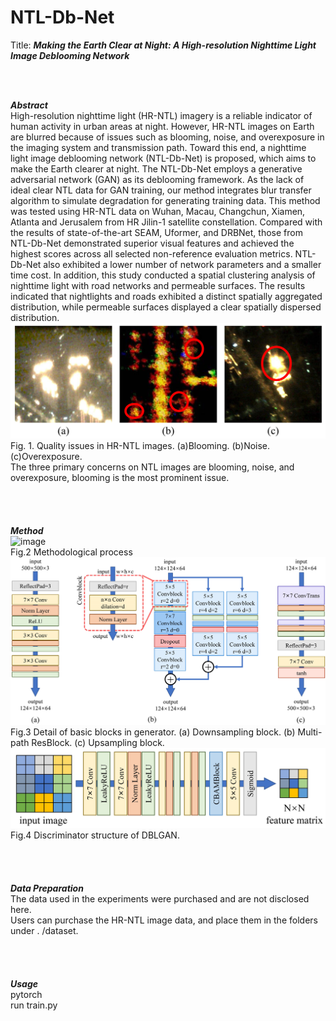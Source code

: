 # NTL-Db-Net

Title: ***Making the Earth Clear at Night: A High-resolution Nighttime Light Image Deblooming Network***

<br>
<br>

***Abstract***<br>
High-resolution nighttime light (HR-NTL) imagery is a reliable indicator of human activity in urban areas at night. However, HR-NTL images on Earth are blurred because of issues such as blooming, noise, and overexposure in the imaging system and transmission path. Toward this end, a nighttime light image deblooming network (NTL-Db-Net) is proposed, which aims to make the Earth clearer at night. The NTL-Db-Net employs a generative adversarial network (GAN) as its deblooming framework. As the lack of ideal clear NTL data for GAN training, our method integrates blur transfer algorithm to simulate degradation for generating training data. This method was tested using HR-NTL data on Wuhan, Macau, Changchun, Xiamen, Atlanta and Jerusalem from HR Jilin-1 satellite constellation. Compared with the results of state-of-the-art SEAM, Uformer, and DRBNet, those from NTL-Db-Net demonstrated superior visual features and achieved the highest scores across all selected non-reference evaluation metrics. NTL-Db-Net also exhibited a lower number of network parameters and a smaller time cost. In addition, this study conducted a spatial clustering analysis of nighttime light with road networks and permeable surfaces. The results indicated that nightlights and roads exhibited a distinct spatially aggregated distribution, while permeable surfaces displayed a clear spatially dispersed distribution.
<br>
![image](https://github.com/lixinghua5540/NTL-Db-Net/blob/master/images/%E5%9B%BE1NLT%E5%BD%B1%E5%83%8F%E9%97%AE%E9%A2%98%E5%B1%95%E7%A4%BA.jpg)
<br>Fig. 1. Quality issues in HR-NTL images. (a)Blooming. (b)Noise. (c)Overexposure.
<br>
The three primary concerns on NTL images are blooming, noise, and overexposure, blooming is the most prominent issue.
<br>
<br>
<br>
<br>
<br>
***Method***<br>
![image](https://github.com/lixinghua5540/NTL-Db-Net/blob/master/images/%E5%9B%BE2%E6%B5%81%E7%A8%8B%E5%9B%BE%E6%80%BB%E8%A7%88.jpg)
<br>Fig.2 Methodological process
<br>
![image](https://github.com/lixinghua5540/NTL-Db-Net/blob/master/images/%E5%9B%BE5%E6%A8%A1%E5%9D%97%E5%B1%95%E7%A4%BA.jpg)
<br>Fig.3 Detail of basic blocks in generator. (a) Downsampling block. (b) Multi-path ResBlock. (c) Upsampling block.
<br>
![image](https://github.com/lixinghua5540/NTL-Db-Net/blob/master/images/%E5%9B%BE6%E5%88%A4%E5%88%AB%E5%99%A8%E7%BB%93%E6%9E%84.jpg)
<br>Fig.4  Discriminator structure of DBLGAN.
<br>
<br>
<br>
<br>
<br>
***Data Preparation***<br>
The data used in the experiments were purchased and are not disclosed here.<br>
Users can purchase the HR-NTL image data, and place them in the folders under . /dataset.
<br>
<br>
<br>
<br>
<br>
***Usage***
<br>
pytorch<br>
run train.py
